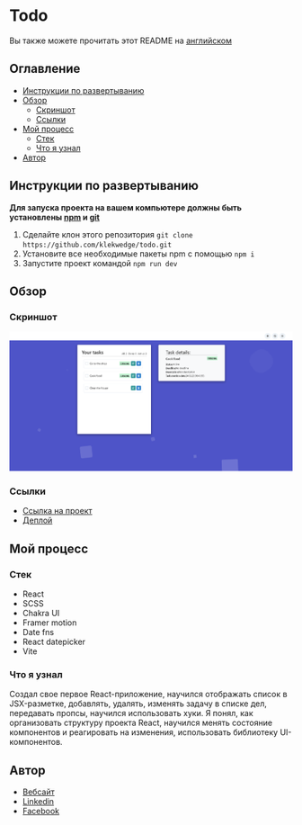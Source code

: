 # Todo

Вы также можете прочитать этот README на [английском](https://github.com/klekwedge/todo/blob/main/README.md)

## Оглавление

- [Инструкции по развертыванию](#инструкции-по-развертыванию)
- [Обзор](#обзор)
  - [Скриншот](#скриншот)
  - [Ссылки](#ссылки)
- [Мой процесс](#мой-процесс)
  - [Стек](#стек)
  - [Что я узнал](#что-я-узнал)
- [Автор](#автор)

## Инструкции по развертыванию

**Для запуска проекта на вашем компьютере должны быть установлены [npm](https://nodejs.org/en/) и [git](https://git-scm.com/downloads)**

1. Сделайте клон этого репозитория ```git clone https://github.com/klekwedge/todo.git```
2. Установите все необходимые пакеты npm с помощью ```npm i```
3. Запустите проект командой ```npm run dev```

## Обзор

### Скриншот

![Главный экран](./preview/screenshot.png)

### Ссылки

- [Ссылка на проект](https://github.com/klekwedge/todo)
- [Деплой](https://klekwedge-todo.vercel.app/)

## Мой процесс

### Стек

- React
- SCSS
- Chakra UI
- Framer motion
- Date fns
- React datepicker
- Vite

### Что я узнал

Создал свое первое React-приложение, научился отображать список в JSX-разметке, добавлять, удалять, изменять задачу в списке дел, передавать пропсы, научился использовать хуки. Я понял, как организовать структуру проекта React, научился менять состояние компонентов и реагировать на изменения, использовать библиотеку UI-компонентов.

## Автор

- [Вебсайт](https://klekwedge-cv.vercel.app/)
- [Linkedin](https://www.linkedin.com/in/klekwedge/)
- [Facebook](https://www.facebook.com/klekwedge)
